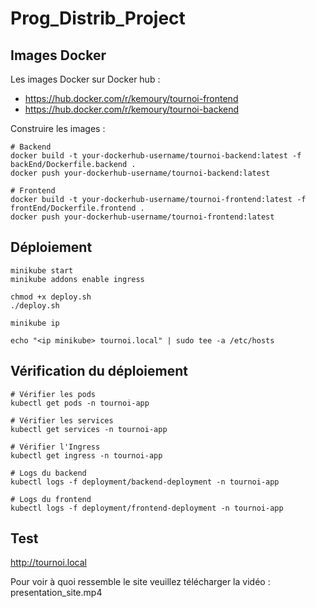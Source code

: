 # Prog_Distrib_Project

## Images Docker

Les images Docker sur Docker hub :
- https://hub.docker.com/r/kemoury/tournoi-frontend
- https://hub.docker.com/r/kemoury/tournoi-backend

Construire les images : 

```
# Backend
docker build -t your-dockerhub-username/tournoi-backend:latest -f backEnd/Dockerfile.backend .
docker push your-dockerhub-username/tournoi-backend:latest

# Frontend
docker build -t your-dockerhub-username/tournoi-frontend:latest -f frontEnd/Dockerfile.frontend .
docker push your-dockerhub-username/tournoi-frontend:latest
```

## Déploiement
```
minikube start
minikube addons enable ingress

chmod +x deploy.sh
./deploy.sh

minikube ip

echo "<ip minikube> tournoi.local" | sudo tee -a /etc/hosts
```

## Vérification du déploiement

```
# Vérifier les pods
kubectl get pods -n tournoi-app

# Vérifier les services
kubectl get services -n tournoi-app

# Vérifier l'Ingress
kubectl get ingress -n tournoi-app

# Logs du backend
kubectl logs -f deployment/backend-deployment -n tournoi-app

# Logs du frontend
kubectl logs -f deployment/frontend-deployment -n tournoi-app
```


## Test

http://tournoi.local

Pour voir à quoi ressemble le site veuillez télécharger la vidéo : presentation_site.mp4